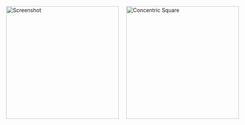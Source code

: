 <div style="display: flex; justify-content: center; gap: 20px;">
    <img src="https://github.com/user-attachments/assets/1ff234a6-a0a0-4460-98c7-af3eb5695a3c" alt="Screenshot" width="300">
    <img src="https://github.com/user-attachments/assets/1582b349-9dc9-4949-b593-042af485d9fa" alt="Concentric Square" width="300">
</div>

